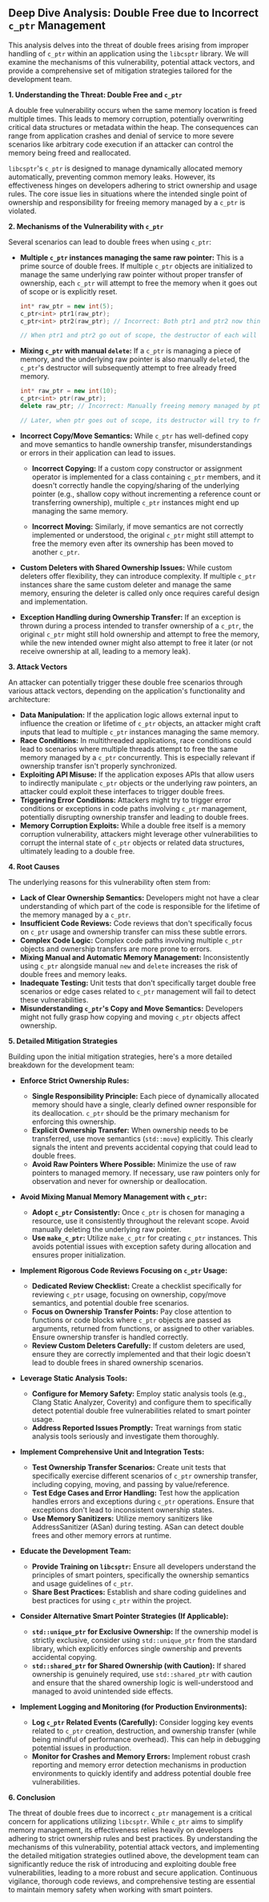 ## Deep Dive Analysis: Double Free due to Incorrect `c_ptr` Management

This analysis delves into the threat of double frees arising from improper handling of `c_ptr` within an application using the `libcsptr` library. We will examine the mechanisms of this vulnerability, potential attack vectors, and provide a comprehensive set of mitigation strategies tailored for the development team.

**1. Understanding the Threat: Double Free and `c_ptr`**

A double free vulnerability occurs when the same memory location is freed multiple times. This leads to memory corruption, potentially overwriting critical data structures or metadata within the heap. The consequences can range from application crashes and denial of service to more severe scenarios like arbitrary code execution if an attacker can control the memory being freed and reallocated.

`libcsptr`'s `c_ptr` is designed to manage dynamically allocated memory automatically, preventing common memory leaks. However, its effectiveness hinges on developers adhering to strict ownership and usage rules. The core issue lies in situations where the intended single point of ownership and responsibility for freeing memory managed by a `c_ptr` is violated.

**2. Mechanisms of the Vulnerability with `c_ptr`**

Several scenarios can lead to double frees when using `c_ptr`:

* **Multiple `c_ptr` instances managing the same raw pointer:** This is a prime source of double frees. If multiple `c_ptr` objects are initialized to manage the same underlying raw pointer without proper transfer of ownership, each `c_ptr` will attempt to free the memory when it goes out of scope or is explicitly reset.

    ```c++
    int* raw_ptr = new int(5);
    c_ptr<int> ptr1(raw_ptr);
    c_ptr<int> ptr2(raw_ptr); // Incorrect: Both ptr1 and ptr2 now think they own raw_ptr

    // When ptr1 and ptr2 go out of scope, the destructor of each will try to free raw_ptr.
    ```

* **Mixing `c_ptr` with manual `delete`:**  If a `c_ptr` is managing a piece of memory, and the underlying raw pointer is also manually `delete`d, the `c_ptr`'s destructor will subsequently attempt to free already freed memory.

    ```c++
    int* raw_ptr = new int(10);
    c_ptr<int> ptr(raw_ptr);
    delete raw_ptr; // Incorrect: Manually freeing memory managed by ptr

    // Later, when ptr goes out of scope, its destructor will try to free the same memory again.
    ```

* **Incorrect Copy/Move Semantics:**  While `c_ptr` has well-defined copy and move semantics to handle ownership transfer, misunderstandings or errors in their application can lead to issues.

    * **Incorrect Copying:**  If a custom copy constructor or assignment operator is implemented for a class containing `c_ptr` members, and it doesn't correctly handle the copying/sharing of the underlying pointer (e.g., shallow copy without incrementing a reference count or transferring ownership), multiple `c_ptr` instances might end up managing the same memory.

    * **Incorrect Moving:** Similarly, if move semantics are not correctly implemented or understood, the original `c_ptr` might still attempt to free the memory even after its ownership has been moved to another `c_ptr`.

* **Custom Deleters with Shared Ownership Issues:**  While custom deleters offer flexibility, they can introduce complexity. If multiple `c_ptr` instances share the same custom deleter and manage the same memory, ensuring the deleter is called only once requires careful design and implementation.

* **Exception Handling during Ownership Transfer:**  If an exception is thrown during a process intended to transfer ownership of a `c_ptr`, the original `c_ptr` might still hold ownership and attempt to free the memory, while the new intended owner might also attempt to free it later (or not receive ownership at all, leading to a memory leak).

**3. Attack Vectors**

An attacker can potentially trigger these double free scenarios through various attack vectors, depending on the application's functionality and architecture:

* **Data Manipulation:**  If the application logic allows external input to influence the creation or lifetime of `c_ptr` objects, an attacker might craft inputs that lead to multiple `c_ptr` instances managing the same memory.
* **Race Conditions:** In multithreaded applications, race conditions could lead to scenarios where multiple threads attempt to free the same memory managed by a `c_ptr` concurrently. This is especially relevant if ownership transfer isn't properly synchronized.
* **Exploiting API Misuse:** If the application exposes APIs that allow users to indirectly manipulate `c_ptr` objects or the underlying raw pointers, an attacker could exploit these interfaces to trigger double frees.
* **Triggering Error Conditions:**  Attackers might try to trigger error conditions or exceptions in code paths involving `c_ptr` management, potentially disrupting ownership transfer and leading to double frees.
* **Memory Corruption Exploits:** While a double free itself is a memory corruption vulnerability, attackers might leverage other vulnerabilities to corrupt the internal state of `c_ptr` objects or related data structures, ultimately leading to a double free.

**4. Root Causes**

The underlying reasons for this vulnerability often stem from:

* **Lack of Clear Ownership Semantics:** Developers might not have a clear understanding of which part of the code is responsible for the lifetime of the memory managed by a `c_ptr`.
* **Insufficient Code Reviews:**  Code reviews that don't specifically focus on `c_ptr` usage and ownership transfer can miss these subtle errors.
* **Complex Code Logic:**  Complex code paths involving multiple `c_ptr` objects and ownership transfers are more prone to errors.
* **Mixing Manual and Automatic Memory Management:**  Inconsistently using `c_ptr` alongside manual `new` and `delete` increases the risk of double frees and memory leaks.
* **Inadequate Testing:** Unit tests that don't specifically target double free scenarios or edge cases related to `c_ptr` management will fail to detect these vulnerabilities.
* **Misunderstanding `c_ptr`'s Copy and Move Semantics:**  Developers might not fully grasp how copying and moving `c_ptr` objects affect ownership.

**5. Detailed Mitigation Strategies**

Building upon the initial mitigation strategies, here's a more detailed breakdown for the development team:

* **Enforce Strict Ownership Rules:**
    * **Single Responsibility Principle:** Each piece of dynamically allocated memory should have a single, clearly defined owner responsible for its deallocation. `c_ptr` should be the primary mechanism for enforcing this ownership.
    * **Explicit Ownership Transfer:** When ownership needs to be transferred, use move semantics (`std::move`) explicitly. This clearly signals the intent and prevents accidental copying that could lead to double frees.
    * **Avoid Raw Pointers Where Possible:** Minimize the use of raw pointers to managed memory. If necessary, use raw pointers only for observation and never for ownership or deallocation.

* **Avoid Mixing Manual Memory Management with `c_ptr`:**
    * **Adopt `c_ptr` Consistently:**  Once `c_ptr` is chosen for managing a resource, use it consistently throughout the relevant scope. Avoid manually deleting the underlying raw pointer.
    * **Use `make_c_ptr`:** Utilize `make_c_ptr` for creating `c_ptr` instances. This avoids potential issues with exception safety during allocation and ensures proper initialization.

* **Implement Rigorous Code Reviews Focusing on `c_ptr` Usage:**
    * **Dedicated Review Checklist:** Create a checklist specifically for reviewing `c_ptr` usage, focusing on ownership, copy/move semantics, and potential double free scenarios.
    * **Focus on Ownership Transfer Points:** Pay close attention to functions or code blocks where `c_ptr` objects are passed as arguments, returned from functions, or assigned to other variables. Ensure ownership transfer is handled correctly.
    * **Review Custom Deleters Carefully:** If custom deleters are used, ensure they are correctly implemented and that their logic doesn't lead to double frees in shared ownership scenarios.

* **Leverage Static Analysis Tools:**
    * **Configure for Memory Safety:** Employ static analysis tools (e.g., Clang Static Analyzer, Coverity) and configure them to specifically detect potential double free vulnerabilities related to smart pointer usage.
    * **Address Reported Issues Promptly:** Treat warnings from static analysis tools seriously and investigate them thoroughly.

* **Implement Comprehensive Unit and Integration Tests:**
    * **Test Ownership Transfer Scenarios:** Create unit tests that specifically exercise different scenarios of `c_ptr` ownership transfer, including copying, moving, and passing by value/reference.
    * **Test Edge Cases and Error Handling:** Test how the application handles errors and exceptions during `c_ptr` operations. Ensure that exceptions don't lead to inconsistent ownership states.
    * **Use Memory Sanitizers:** Utilize memory sanitizers like AddressSanitizer (ASan) during testing. ASan can detect double frees and other memory errors at runtime.

* **Educate the Development Team:**
    * **Provide Training on `libcsptr`:** Ensure all developers understand the principles of smart pointers, specifically the ownership semantics and usage guidelines of `c_ptr`.
    * **Share Best Practices:** Establish and share coding guidelines and best practices for using `c_ptr` within the project.

* **Consider Alternative Smart Pointer Strategies (If Applicable):**
    * **`std::unique_ptr` for Exclusive Ownership:** If the ownership model is strictly exclusive, consider using `std::unique_ptr` from the standard library, which explicitly enforces single ownership and prevents accidental copying.
    * **`std::shared_ptr` for Shared Ownership (with Caution):** If shared ownership is genuinely required, use `std::shared_ptr` with caution and ensure that the shared ownership logic is well-understood and managed to avoid unintended side effects.

* **Implement Logging and Monitoring (for Production Environments):**
    * **Log `c_ptr` Related Events (Carefully):**  Consider logging key events related to `c_ptr` creation, destruction, and ownership transfer (while being mindful of performance overhead). This can help in debugging potential issues in production.
    * **Monitor for Crashes and Memory Errors:** Implement robust crash reporting and memory error detection mechanisms in production environments to quickly identify and address potential double free vulnerabilities.

**6. Conclusion**

The threat of double frees due to incorrect `c_ptr` management is a critical concern for applications utilizing `libcsptr`. While `c_ptr` aims to simplify memory management, its effectiveness relies heavily on developers adhering to strict ownership rules and best practices. By understanding the mechanisms of this vulnerability, potential attack vectors, and implementing the detailed mitigation strategies outlined above, the development team can significantly reduce the risk of introducing and exploiting double free vulnerabilities, leading to a more robust and secure application. Continuous vigilance, thorough code reviews, and comprehensive testing are essential to maintain memory safety when working with smart pointers.
